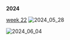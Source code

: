 **2024**

[week 22](https://github.com/SusanReichts/TidyTuesdays/tree/main/2024_05_28)
![2024_05_28](https://github.com/SusanReichts/TidyTuesdays/assets/93623936/78172ccc-f02a-4b7d-b0e4-0ba6cf91f20b)

![2024_06_04](https://github.com/SusanReichts/TidyTuesdays/assets/93623936/8fccbc3d-ac5d-4911-ad3a-8ee33154d221)
